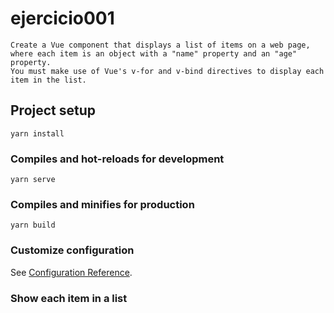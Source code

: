 # ejercicio001
```
Create a Vue component that displays a list of items on a web page, where each item is an object with a "name" property and an "age" property.
You must make use of Vue's v-for and v-bind directives to display each item in the list.
```

## Project setup
```
yarn install
```

### Compiles and hot-reloads for development
```
yarn serve
```

### Compiles and minifies for production
```
yarn build
```

### Customize configuration
See [Configuration Reference](https://cli.vuejs.org/config/).

### Show each item in a list
